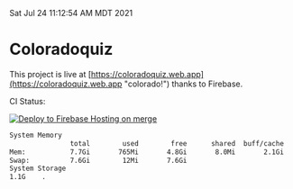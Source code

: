 Sat Jul 24 11:12:54 AM MDT 2021

# Coloradoquiz


This project is live at [https://coloradoquiz.web.app](https://coloradoquiz.web.app "colorado!") thanks to Firebase.

CI Status: 

[![Deploy to Firebase Hosting on merge](https://github.com/teamkushal/coloradoquiz/actions/workflows/firebase-hosting-merge.yml/badge.svg)](https://github.com/teamkushal/coloradoquiz/actions/workflows/firebase-hosting-merge.yml)

```bash
System Memory
               total        used        free      shared  buff/cache   available
Mem:           7.7Gi       765Mi       4.8Gi       8.0Mi       2.1Gi       6.6Gi
Swap:          7.6Gi        12Mi       7.6Gi
System Storage
1.1G	.
```
